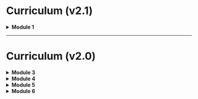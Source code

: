 # Curriculum (v2.1)

<details>
<summary style="font-weight:bold;">Module 1</summary>
    
## Module 1 Section 01 - Getting Started with Data Science

* Python 
    - [core_python.ipynb](CodingBasics/Python/core_python.ipynb)
* Coding Conventions
    - [coding_best_practices.ipynb](CodingBasics/CodingConventions/coding_best_practices.ipynb)
    
### Recordings

| Title                                  | Date       | URL                    |
|----------------------------------------|------------|------------------------|
|The Data Science Process            | 2020-01-23 | [youtu.be/UZlPoaD4Bvw](https://youtu.be/UZlPoaD4Bvw) |
|Python Basics & Coding Practices  | 2020-01-23 | [youtu.be/uw4in0E8vvE](https://youtu.be/uw4in0E8vvE) |


## Module 1 Section 02 - Bash and Git

* Bash Shell (Command Line Interface)
    - [command_line_basics.ipynb](CommandLine/Unix/command_line_basics.ipynb)
* Git & GitHub
    - [git_intro.ipynb](Git/git_intro.ipynb)
    - [github.ipynb](Git/github.ipynb)
    - [git_collaboration.ipynb](Git/git_collaboration.ipynb)
    - [git_advanced.ipynb](Git/git_advanced.ipynb)
* Activities
    - [git_collaboration_activity.ipynb](Git/Activity/git_collaboration_activity.ipynb)
* Extras for Using Git
    - [Git/Tools/](Git/Tools/)
    
### Recordings

| Title                                  | Date       | URL                    |
|----------------------------------------|------------|------------------------|
|Forking a GitHub Repo            | 2020-01-22 | [youtu.be/SOKH8Xni_BE](https://youtu.be/SOKH8Xni_BE) |
|Copy GitHub Repo Without Forking  | 2020-01-22 | [youtu.be/q0_MMK8AS8E](https://youtu.be/q0_MMK8AS8E) |
|Command Line Basics       | 2020-01-28 | [youtu.be/Nta5HpFKDRc](https://youtu.be/Nta5HpFKDRc) | 
|The Git Basics       | 2020-01-28 | [youtu.be/Rx85RNB4gn4](https://youtu.be/Rx85RNB4gn4) | 
|GitHub Basics with Git       | 2020-01-28 | [youtu.be/F-VQbMxgm1o](https://youtu.be/F-VQbMxgm1o) | 


## Module 1 Section 03 - Control Flow, Functions, and Statistics

* Control Flow
    - [core_python.ipynb](CodingBasics/Python/core_python.ipynb)
* Functions
    - [functions.ipynb](CodingBasics/Python/functions.ipynb)
* Statistics
    - [summary_statistics.ipynb](ProbabilityAndStats/StatisticsBasics/summary_statistics.ipynb)
    - Correlation & Correlation [linear_regressions_and_simple_relationships.ipynb](DataScienceBasics/LinearRegression/linear_regressions_and_simple_relationships.ipynb)
    
### Recordings

| Title                                  | Date       | URL                    |
|----------------------------------------|------------|------------------------|
|Python Basics: Lists, Dictionaries, and More | 2020-01-29 | [youtu.be/Mdi1dWzCIZE](https://youtu.be/Mdi1dWzCIZE) |
|Python Basics: Control Flow             | 2020-01-29 | [youtu.be/q1ZMx9p6dJo](https://youtu.be/q1ZMx9p6dJo) |
|Python Basics: Functions                | 2020-01-29 | [youtu.be/7pcILR2LtKo](https://youtu.be/7pcILR2LtKo) |


## Module 1 Section 04 - Python Libraries: NumPy and Pandas

* NumPy
    - [intro_to_numpy.ipynb](CodingBasics/NumPy/intro_to_numpy.ipynb)
    - (OPTIONAL EXTRA) [math_with_tensors.ipynb](Mathematics/LinearAlgebra/math_with_tensors.ipynb)
    - Activity: [numpy_intro_activity.ipynb](CodingBasics/NumPy/numpy_intro_activity.ipynb)
* Pandas
    - [from_numpy_to_pandas.ipynb](DataScienceBasics/Pandas/from_numpy_to_pandas.ipynb)
    
### Recordings

| Title                                  | Date       | URL                    |
|----------------------------------------|------------|------------------------|
|NumPy Intro                             | 2020-02-05 | [youtu.be/Ea5tmWo0e5k](https://youtu.be/Ea5tmWo0e5k) |
|NumPy Activity                          | 2020-02-05 | [youtu.be/ROiNq5WTjCc](https://youtu.be/ROiNq5WTjCc) |
|From NumPy to Pandas                    | 2020-02-05 | [youtu.be/Ng_TzUentmk](https://youtu.be/Ng_TzUentmk) |    
    
## Module 1 Section 05 - Data Cleaning in Pandas

* Pandas & Data
    - [from_numpy_to_pandas.ipynb](DataScienceBasics/Pandas/from_numpy_to_pandas.ipynb)
    - [manipulating_data.ipynb](DataScienceBasics/Pandas/manipulating_data.ipynb)    
    - [aggregation.ipynb](DataScienceBasics/Pandas/aggregation.ipynb)
    <!-- TODO and coming soon
    - [combining_data.ipynb](DataScienceBasics/Pandas/combining_data.ipynb)
    -->
* Data Exploration & Cleaning
    - [data_cleaning_with_pandas_overview.ipynb](DataScienceBasics/Pandas/data_cleaning_with_pandas_overview.ipynb)
    - [exploring_data.ipynb](DataScienceBasics/Pandas/exploring_data.ipynb)
    
### Recordings

| Title                                  | Date       | URL                    |
|----------------------------------------|------------|------------------------|
|Brief Extra: Pandas & Loading Data      | 2020-02-05 | [youtu.be/-nr7bi7lVxQ](https://youtu.be/-nr7bi7lVxQ) |
|Data Exploration with Pandas            | 2020-02-11 | [youtu.be/W_ey_4uIGQ0](https://youtu.be/W_ey_4uIGQ0) |
|Data Exploration & Cleaning with Python | 2020-02-11 | [youtu.be/KXNzYfWUoUM](https://youtu.be/KXNzYfWUoUM) |

## Module 1 Section 06 - Data Visualization

* Data Visualization Intro
    - [motivation.ipynb](DataScienceBasics/Visualization/motivation.ipynb)
    - [how_to_use_visualizations.ipynb](DataScienceBasics/Visualization/how_to_use_visualizations.ipynb)    
* Good & Bad Visualizations
    - [good_visualizations.ipynb](DataScienceBasics/Visualization/good_visualizations.ipynb)
    - [down_with_pie_chart.ipynb](DataScienceBasics/Visualization/down_with_pie_chart.ipynb)
    
### Recordings

| Title                                  | Date       | URL                    |
|----------------------------------------|------------|------------------------|
|Why Should I Visualize Data?            | 2020-02-11 | [youtu.be/AjEdgBRbvUU](https://youtu.be/AjEdgBRbvUU) |
|Who Are Visualizations For?             | 2020-02-11 | [youtu.be/8t452nMFApc](https://youtu.be/8t452nMFApc) |
|Visualizations: The Good, The Bad & The Ugly| 2020-02-12 | [youtu.be/yvwyvCt8qAI](https://youtu.be/yvwyvCt8qAI) |
|Data Exploration Activity               | 2020-02-12 | [youtu.be/XPT6QgMbPos](https://youtu.be/XPT6QgMbPos) |


## Module 1 Section 07 - SQL and Relational Databases

* Introduction to SQL
    - [sql_lesson.ipynb](DataEngineering/SQL/sql_lesson.ipynb)
    - [intro_to_sql.ipynb](DataEngineering/SQL/intro_to_sql.ipynb)
    - [sql_exercises.ipynb](DataEngineering/SQL/sql_exercises.ipynb)
* More SQL
    - [using_sql.ipynb](DataEngineering/SQL/using_sql.ipynb)
    - [joins.ipynb](DataEngineering/SQL/joins.ipynb)
    - [advanced_topics.ipynb](DataEngineering/SQL/advanced_topics.ipynb)

### Recordings

| Title                                  | Date       | URL                    |
|----------------------------------------|------------|------------------------|
|SQL & Realtional Databases Intro        | 2020-02-18 | [youtu.be/Ca-8RRZlLLo](https://youtu.be/Ca-8RRZlLLo) |
|Running SQL in Python                   | 2020-02-18 | [youtu.be/IjF3bNF-eHc](https://youtu.be/IjF3bNF-eHc) |
|More SQL & Joining Tables               | 2020-02-18 | [youtu.be/1PXDL-S71Cc](https://youtu.be/1PXDL-S71Cc) |
|Creating and Updating SQL Databases     | 2020-02-18 | [youtu.be/c8Gyv_LXH8o](https://youtu.be/c8Gyv_LXH8o) |
|SQL & Execution Order                   | 2020-02-19 | [youtu.be/NJEOpxZP9TI](https://youtu.be/NJEOpxZP9TI) |
|SQL Subqueries                          | 2020-02-19 | [youtu.be/mAEgY7BGlN8](https://youtu.be/mAEgY7BGlN8) |

## Module 1 Section 08: Other Database structures

### Recordings

| Title                                  | Date       | URL                    |
|----------------------------------------|------------|------------------------|
|                                        |            | []()                   |


## Module 1 Section 09: JSON and APIs

* JSON
    - [json_and_xml_intro.ipynb](DataEngineering/JSONAndXML/json_and_xml_intro.ipynb)
* APIs
    - [apis.ipynb](DataEngineering/APIs/apis.ipynb)
    - [lifx_example.ipynb](DataEngineering/APIs/lifx_example.ipynb)

### Recordings

| Title                                  | Date       | URL                    |
|----------------------------------------|------------|------------------------|
|JSON Data Format for Python             | 2020-02-19 | [youtu.be/EbCjd6OPdvg](https://youtu.be/EbCjd6OPdvg) |
|APIs with Python                        | 2020-02-19 | [youtu.be/NsfITpjTqAA](https://youtu.be/NsfITpjTqAA) |
|API Example with LIFX                   | 2020-02-19 | [youtu.be/-zsoxAzkSLU](https://youtu.be/-zsoxAzkSLU) |


## Module 1 Section 10: HTML, CSS, and Web Scraping

* HTML & CSS
    - [html_css_intro.ipynb](DataEngineering/WebScraping/html_css_intro.ipynb)
* Web Scraping
    - [web_scraping.ipynb](DataEngineering/WebScraping/web_scraping.ipynb)
    - [web_scraping_beautiful_soup_activity_00.ipynb](Activities/web_scraping_beautiful_soup_activity_00.ipynb) {**IN PROGRESS**}

### Recordings

| Title                                  | Date       | URL                    |
|----------------------------------------|------------|------------------------|
|HTML and CSS Intro for Web Scraping     | 2020-02-26 | [youtu.be/MadMEVGMTUE](https://youtu.be/MadMEVGMTUE) |
|Intro & Ethics to Web Scraping          | 2020-02-26 | [youtu.be/ceH08GJlIOo](https://youtu.be/ceH08GJlIOo) |
|Web Scraping with Python & Beautiful Soup| 2020-02-26|[youtu.be/f6lj7xC0Y2g](https://youtu.be/f6lj7xC0Y2g) |
|Web Scraping Demo: Adventure Time       | 2020-02-26 | [youtu.be/v_a1qUuXd1Y](https://youtu.be/v_a1qUuXd1Y) |



</details>

----------------------------

# Curriculum (v2.0)

<details>
<summary style="font-weight:bold;">Module 3</summary>
    
## Module 3 Section 17 - Combinatorics 

* [probability_and_notation.ipynb](ProbabilityAndStats/Probability/probability_and_notation.ipynb)
* [conditional_probability.ipynb](ProbabilityAndStats/Probability/conditional_probability.ipynb)
* Permutations & Combinations
    - [combinatorics.ipynb](ProbabilityAndStats/Probability/combinatorics.ipynb)

## Module 3 Section 18 - Statistical Distributions

* [statistical_distributions_intro.ipynb](ProbabilityAndStats/StatisticalDistributions/statistical_distributions_intro.ipynb)
* [statistical_distributions.ipynb](ProbabilityAndStats/StatisticalDistributions/statistical_distributions.ipynb)

## Module 3 Section 19 - Central Limit Theorem

* Central Limit Theorem
    - [sampling-and-central-limit-theorem.ipynb](ProbabilityAndStats/StatisticalDistributions/sampling-and-central-limit-theorem.ipynb)
* Sampling Statistics
    - [sampling-and-central-limit-theorem.ipynb](ProbabilityAndStats/StatisticalDistributions/sampling-and-central-limit-theorem.ipynb)
* Confidence Intervals
    - [confidence-intervals.ipynb](ProbabilityAndStats/StatisticalDistributions/confidence-intervals.ipynb)
    - [t_distributions.ipynb](ProbabilityAndStats/StatisticalDistributions/t_distributions.ipynb)

## Module 3 Section 20 - Hypothesis Testing

* Intro to Experimental Design
    - [experiment_design_intro.ipynb](ProbabilityAndStats/ExperimentalDesign/experiment_design_intro.ipynb)
* P-Values & Null Hypothesis
    - [statistical_tests.ipynb](ProbabilityAndStats/ExperimentalDesign/statistical_tests.ipynb)
* Effect Sizes
    - [effect_size.ipynb](ProbabilityAndStats/ExperimentalDesign/effect_size.ipynb)
* T-Tests
    - [t_distributions.ipynb](ProbabilityAndStats/StatisticalDistributions/t_distributions.ipynb)
    - [t_tests.ipynb](ProbabilityAndStats/ExperimentalDesign/t_tests.ipynb)
* Type 1 & Type 2 Errors
    - [types_of_errors.ipynb](ProbabilityAndStats/ExperimentalDesign/types_of_errors.ipynb)

## Module 3 Section 21 - Statistical Power & ANOVA

* Statistical Power
    - [statistical_power.ipynb](ProbabilityAndStats/ExperimentalDesign/statistical_power.ipynb)
* Welch's T-Test
    - [welchs_t_test.ipynb](ProbabilityAndStats/ExperimentalDesign/welchs_t_test.ipynb)
* Multiple Comparisons & Goodhart's Law
    - [warnings.ipynb](ProbabilityAndStats/ExperimentalDesign/warnings.ipynb)
    - [extras.ipynb](ProbabilityAndStats/ExperimentalDesign/extras.ipynb)
* ANOVA
    - [anova.ipynb](ProbabilityAndStats/ExperimentalDesign/anova.ipynb)

## Module 3 Section 22 - AB Testing

* A/B Testing
    - [ab_testings.ipynb](ProbabilityAndStats/ExperimentalDesign/ab_testings.ipynb)
    
<!--
* [mle_parameter_inference.ipynb](ProbabilityAndStats/Probability/mle_parameter_inference.ipynb)
-->

## Module 3 Section 23 - Bayesian Statistics

* Bayes Theorem
    - [bayes_theorem.ipynb](ProbabilityAndStats/BayesianClassification/bayes_theorem.ipynb)
* Naive Bayes
    - [naive_bayes_classification.ipynb](ProbabilityAndStats/BayesianClassification/naive_bayes_classification.ipynb)
      
## Module 3 Section 24 - Resampling and Monte Carlo Simulation

* Data Generation
    - [data_generation.ipynb](ProbabilityAndStats/DataGeneration/data_generation.ipynb)
* Resampling
    - [resampling.ipynb](ProbabilityAndStats/DataGeneration/resampling.ipynb)
* Monte Carlo
    - [monte_carlo.ipynb](ProbabilityAndStats/DataGeneration/monte_carlo.ipynb) 
    - [ultimate_hopscotch_simulation.ipynb](ProbabilityAndStats/DataGeneration/ultimate_hopscotch_simulation.ipynb)


</details>

<details>
<summary style="font-weight:bold;">Module 4</summary>

## Module 4 Section 25 - A Complete Data Science Project Using Multiple Regression

## Module 4 Section 26 - Linear Algebra

* Linear Algebra Intro
    - [intro_to_linear_algebra](Mathematics/LinearAlgebra/intro_to_linear_algebra.ipynb)
* Math with Tensors
    - [math_with_tensors.ipynb](Mathematics/LinearAlgebra/math_with_tensors.ipynb)
* Solving With Linear Algebra
    - [solving_with_linear_algebra.ipynb](Mathematics/LinearAlgebra/solving_with_linear_algebra.ipynb)    

## Module 4 Section 27 - Calculus, Cost Function, and Gradient Descent

Derivatives
    - [derivatives.ipynb](Mathematics/Calculus/derivatives.ipynb)
* Gradient Descent
    - [gradient_descent.ipynb](Mathematics/Calculus/gradient_descent.ipynb)
* Gradient Descent Walkthrough
    - [walkthrough_gradient_descent.ipynb](Mathematics/Calculus/walkthrough_gradient_descent.ipynb)    

## Module 4 Section 28 - Extensions to Linear Models

* Improving Linear Regression (Interactions & Polynomial)
    - [improving_linear_regression.ipynb](StatisticalModeling/ExtendingLinearRegression/improving_linear_regression.ipynb)
* Regularization
    - [regularization.ipynb](StatisticalModeling/ExtendingLinearRegression/regularization.ipynb)
* Bias & Variance
    - [bias_and_variance.ipynb](EvaluatingModels/bias_and_variance.ipynb)

## Module 4 Section 29 - Introduction to Logistic Regression

* Logistic Regression Intro
    - [logistic_regression_intro.ipynb](MachineLearning/LogisticRegression/logistic_regression_intro.ipynb)
* Logistic Regression 
    - [logistic_regression.ipynb](MachineLearning/LogisticRegression/logistic_regression.ipynb)
* Evaluation Metrics (Confusion Matrices)
    - [evaluation_metrics.ipynb](EvaluatingModels/evaluation_metrics.ipynb)
* Evaluation Curves (ROC & AUC)
    - [evaluation_curves.ipynb](EvaluatingModels/evaluation_curves.ipynb)

## Module 4 Section 30 - In-depth Logistic Regression

## Module 4 Section 31 - Working with Time Series Data

* Time Series Intro
    - [time_series_intro.ipynb](StatisticalModeling/TimeSeries/time_series_intro.ipynb)
* Time Series Visualization
    - [time_series_visualization.ipynb](StatisticalModeling/TimeSeries/time_series_visualization.ipynb)    
* Time Series Trends
    - [time_series_trends.ipynb](StatisticalModeling/TimeSeries/time_series_trends.ipynb)

## Module 4 Section 32 - Time Series Modeling

* Time Series Models Intro
    - [time_series_models_basic.ipynb](StatisticalModeling/TimeSeries/time_series_models_basic.ipynb)
* ARMA Model
    - [time_series_model_arma.ipynb](StatisticalModeling/TimeSeries/time_series_model_arma.ipynb)

 
</details>

<details>
<summary style="font-weight:bold;">Module 5</summary>

## Module 5 Section 33 - K Nearest Neighbors

* Distance Metrics
    - [distance_metrics.ipynb](MachineLearning/KNN/distance_metrics.ipynb)
* K Nearest Neighbors
    - [k_nearest_neighbors.ipynb](MachineLearning/KNN/k_nearest_neighbors.ipynb)
    

## Module 5 Section 34 - Decision Trees

* Decision Trees
    - [decision_trees_intro.ipynb](MachineLearning/DecisionTrees/decision_trees_intro.ipynb)
    - [information_to_make_decisions.ipynb](MachineLearning/DecisionTrees/information_to_make_decisions.ipynb)
    - [decision_tree_hyperparameters.ipynb](MachineLearning/DecisionTrees/decision_tree_hyperparameters.ipynb)
    - [decision_tree_code_example.ipynb](MachineLearning/DecisionTrees/decision_tree_code_example.ipynb)    


## Module 5 Section 35 - Ensemble Methods

* Ensemble Methods (Bagging, Random Forest, Adaboost, Gradient Boosting)
    - [ensemble_methods.ipynb](MachineLearning/Ensembles/ensemble_methods.ipynb)
    - [bagging.ipynb](MachineLearning/Ensembles/bagging.ipynb)
    - [boosting.ipynb](MachineLearning/Ensembles/boosting.ipynb)


## Module 5 Section 36 - Support Vector Machines

* Support Vector Machine Intro
    - [support_vector_machine_intro.ipynb](MachineLearning/SupportVectorMachine/support_vector_machine_intro.ipynb)
* Kernel Trick
    - [kernel_trick.ipynb](MachineLearning/SupportVectorMachine/kernel_trick.ipynb) 


## Module 5 Section 37 - Principal Component Analysis

* Dimensionality
    - [dimensionality.ipynb](MachineLearning/PCA/dimensionality.ipynb)
* Principal Component Analysis
    - [pca.ipynb](MachineLearning/PCA/pca.ipynb)
    - [pca_example.ipynb](MachineLearning/PCA/pca_example.ipynb)


## Module 5 Section 38 - Clustering

* K-means
    - [k_means.ipynb](MachineLearning/Clustering/k_means.ipynb)
    - [k_means_issues.ipynb](MachineLearning/Clustering/k_means_issues.ipynb)
* Hierarchical Clustering 
    - [hierarchical_clustering.ipynb](MachineLearning/Clustering/hierarchical_clustering.ipynb)
* DBSCAN
    - [dbscan.ipynb](MachineLearning/Clustering/dbscan.ipynb) 


## Module 5 Section 39 - Building a Machine Learning Pipeline

* Pipelines
    - [pipeline_intro.ipynb](MachineLearning/Pipelines/pipeline_intro.ipynb)
* Grid Search
    - [grid_search.ipynb](MachineLearning/Pipelines/grid_search.ipynb)
    
### Recordings

| Title                                  | Date       | URL                    |
|----------------------------------------|------------|------------------------|
|Machine Learning Pipelines              | 2019-11-14 |[youtu.be/SjeEM0r7RZo](https://www.youtu.be/SjeEM0r7RZo)|
|Grid Search of Hyperparameters          | 2019-11-14 |[youtu.be/oi2NjZPQcmQ](https://www.youtu.be/oi2NjZPQcmQ)|

## Module 5 Section 40 - Big Data in PySpark

* Big Data Introduction
    - [big_data_intro.ipynb](BigData/big_data_intro.ipynb)
* Distributed Computing
    - [distributed_parallel_computing.ipynb](BigData/distributed_parallel_computing.ipynb)
    - [tools_of_distributed_systems.ipynb](BigData/tools_of_distributed_systems.ipynb)
* MapReduce
    - [map_reduce.ipynb](BigData/MapReduce/map_reduce.ipynb)
    - [map_reduce_code.ipynb](BigData/MapReduce/map_reduce_code.ipynb)
    
### Recordings

| Title                                  | Date       | URL                    |
|----------------------------------------|------------|------------------------|
|Big Data & MapReduce                    | 2019-11-12 |[youtu.be/LQVXvg1dL-8](https://youtu.be/LQVXvg1dL-8)|
|Intro to Identifying & Handling Big Data| 2019-08-15 |[youtu.be/tRd_hVTxk24](https://youtu.be/tRd_hVTxk24)|
|Intro to MapReduce                      | 2019-08-15 |[youtu.be/2Amvm-BpCxg](https://youtu.be/2Amvm-BpCxg)|
|MapReduce Coding Example                | 2019-08-15 |[youtu.be/AwsWrryp6tY](https://youtu.be/AwsWrryp6tY)|

## Module 5 Section 41 - Recommendation Systems

* Recommendation Systems
    - [recommendation_systems_intro.ipynb](MachineLearning/RecommendationSystems/recommendation_systems_intro.ipynb)
* Neighbor Memory Based Collab Filtering
    - [neighbor_memory_based_collab_filtering.ipynb](MachineLearning/RecommendationSystems/neighbor_memory_based_collab_filtering.ipynb)
* Matrix Factorization
    - [matrix_factorization.ipynb](MachineLearning/RecommendationSystems/matrix_factorization.ipynb)
    
### Recordings

| Title                                  | Date       | URL                    |
|----------------------------------------|------------|------------------------|
|Recommendation Systems Intro            | 2019-11-15 | [youtu.be/lIIAEVxRl50](https://youtu.be/lIIAEVxRl50) |
|Neighbor-Based Collaboraitve Filtering  | 2019-11-15 | [youtu.be/pEOPyOCaoHw](https://youtu.be/pEOPyOCaoHw) |
|Matrix Factorization & Embeddings       | 2019-11-15 | [youtu.be/olJKadbzdCQ](https://youtu.be/olJKadbzdCQ) |
|Embeddings Discussion                   | 2019-11-15 | [youtu.be/V_6S4xw0JnQ](https://youtu.be/V_6S4xw0JnQ) |
|Recommendation Systems & Embeddings     | 2019-09-18 | [youtu.be/m1pj8hVnmn0](https://youtu.be/m1pj8hVnmn0) |


</details>

<details>
<summary style="font-weight:bold;">Module 6</summary>

## Module 6 Section 42 - Graph Theory

* Graph Theory
    - [graph_theory_basics.ipynb](Mathematics/GraphTheory/graph_theory_basics.ipynb)
    - [paths.ipynb](Mathematics/GraphTheory/paths.ipynb)
    

## Module 6 Section 43 - Foundations of Natural Language Processing

* NLP Introduction
    - [intro_to_nlp.ipynb](NLP/intro_to_nlp.ipynb)
    - [text_processing.ipynb](NLP/text_processing.ipynb)
    - [feature_extraction.ipynb](NLP/feature_extraction.ipynb)


## Module 6 Section 44 - Introduction to Deep Learning

* Neural Networks
    - [neural_networks.ipynb](DeepLearning/NeuralNetworks/neural_networks.ipynb)
    - [activation_functions.ipynb](DeepLearning/NeuralNetworks/activation_functions.ipynb)
    - [keras_implementation.ipynb](MachineLearning/DeepLearning/keras_implementation.ipynb)


## Module 6 Section 45 - Multi-Layer Perceptrons

* Neural Networks & Parts
    - [neural_networks.ipynb](DeepLearning/NeuralNetworks/neural_networks.ipynb)
    - [activation_functions.ipynb](DeepLearning/NeuralNetworks/activation_functions.ipynb)
    - [keras_implementation.ipynb](DeepLearning/NeuralNetworks/keras_implementation.ipynb)


## Module 6 Section 46 - Tuning Neural Networks

* Overfitting
    - [avoiding_overfitting.ipynb](DeepLearning/NeuralNetworks/avoiding_overfitting.ipynb)
* Optimization
    - [optimizations.ipynb](DeepLearning/NeuralNetworks/optimizations.ipynb)


## Moduel Section 49 - Deep NLP - Word Embeddings

* Word Embeddings
    - [embeddings.ipynb](NLP/embeddings.ipynb)

</details>
